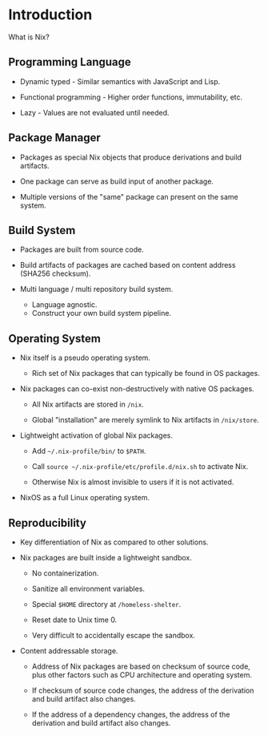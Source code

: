 # Introduction

What is Nix?

## Programming Language

- Dynamic typed - Similar semantics with JavaScript and Lisp.

- Functional programming - Higher order functions, immutability, etc.

- Lazy - Values are not evaluated until needed.

## Package Manager

- Packages as special Nix objects that produce derivations and build artifacts.

- One package can serve as build input of another package.

- Multiple versions of the "same" package can present on the same system.

## Build System

- Packages are built from source code.

- Build artifacts of packages are cached based on content address (SHA256 checksum).

- Multi language / multi repository build system.
  - Language agnostic.
  - Construct your own build system pipeline.

## Operating System

- Nix itself is a pseudo operating system.
  - Rich set of Nix packages that can typically be found in OS packages.

- Nix packages can co-exist non-destructively with native OS packages.

  - All Nix artifacts are stored in `/nix`.

  - Global "installation" are merely symlink to Nix artifacts in
    `/nix/store`.

- Lightweight activation of global Nix packages.

  - Add `~/.nix-profile/bin/` to `$PATH`.

  - Call `source ~/.nix-profile/etc/profile.d/nix.sh` to activate Nix.

  - Otherwise Nix is almost invisible to users if it is not activated.

- NixOS as a full Linux operating system.

## Reproducibility

- Key differentiation of Nix as compared to other solutions.

- Nix packages are built inside a lightweight sandbox.

  - No containerization.

  - Sanitize all environment variables.

  - Special `$HOME` directory at `/homeless-shelter`.

  - Reset date to Unix time 0.

  - Very difficult to accidentally escape the sandbox.

- Content addressable storage.

  - Address of Nix packages are based on checksum of source code,
    plus other factors such as CPU architecture and operating system.

  - If checksum of source code changes, the address of the derivation
    and build artifact also changes.

  - If the address of a dependency changes, the address of the
    derivation and build artifact also changes.